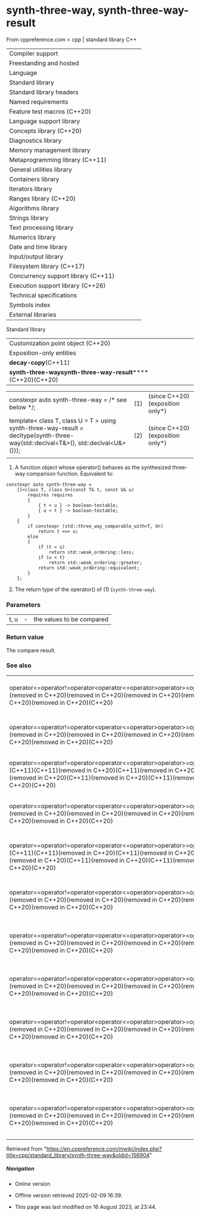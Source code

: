 # **synth-three-way**, **synth-three-way-result**

From cppreference.com
< cpp‎ | standard library
C++

|  |  |  |  |  |
| --- | --- | --- | --- | --- |
| Compiler support | | | | |
| Freestanding and hosted | | | | |
| Language | | | | |
| Standard library | | | | |
| Standard library headers | | | | |
| Named requirements | | | | |
| Feature test macros (C++20) | | | | |
| Language support library | | | | |
| Concepts library (C++20) | | | | |
| Diagnostics library | | | | |
| Memory management library | | | | |
| Metaprogramming library (C++11) | | | | |
| General utilities library | | | | |
| Containers library | | | | |
| Iterators library | | | | |
| Ranges library (C++20) | | | | |
| Algorithms library | | | | |
| Strings library | | | | |
| Text processing library | | | | |
| Numerics library | | | | |
| Date and time library | | | | |
| Input/output library | | | | |
| Filesystem library (C++17) | | | | |
| Concurrency support library (C++11) | | | | |
| Execution support library (C++26) | | | | |
| Technical specifications | | | | |
| Symbols index | | | | |
| External libraries | | | | |

Standard library

|  |  |  |  |  |
| --- | --- | --- | --- | --- |
| Customization point object (C++20) | | | | |
| Exposition-only entities | | | | |
| **decay-copy**(C++11) | | | | |
| ******synth-three-way****synth-three-way-result******(C++20)(C++20) | | | | |

|  |  |  |
| --- | --- | --- |
| constexpr auto synth-three-way = /\* see below \*/; | (1) | (since C++20)  (exposition only\*) |
| template< class T, class U = T >  using synth-three-way-result =     decltype(synth-three-way(std::declval<T&>(), std::declval<U&>())); | (2) | (since C++20)  (exposition only\*) |
|  |  |  |

1) A function object whose operator() behaves as the synthesized three-way comparison function. Equivalent to:

```
constexpr auto synth-three-way =
    []<class T, class U>(const T& t, const U& u)
        requires requires
        {
            { t < u } -> boolean-testable;
            { u < t } -> boolean-testable;
        }
    {
        if constexpr (std::three_way_comparable_with<T, U>)
            return t <=> u;
        else
        {
            if (t < u)
                return std::weak_ordering::less;
            if (u < t)
                return std::weak_ordering::greater;
            return std::weak_ordering::equivalent;
        }
    };

```

2) The return type of the operator() of (1) (`synth-three-way`).

### Parameters

|  |  |  |
| --- | --- | --- |
| t, u | - | the values to be compared |

### Return value

The compare result.

### See also

|  |  |
| --- | --- |
| operator==operator!=operator<operator<=operator>operator>=operator<=>(removed in C++20)(removed in C++20)(removed in C++20)(removed in C++20)(removed in C++20)(C++20) | lexicographically compares the values in the `pair`   (function template) |
| operator==operator!=operator<operator<=operator>operator>=operator<=>(removed in C++20)(removed in C++20)(removed in C++20)(removed in C++20)(removed in C++20)(C++20) | lexicographically compares the values in the tuple   (function template) |
| operator==operator!=operator<operator<=operator>operator>=operator<=>(C++11)(C++11)(removed in C++20)(C++11)(removed in C++20)(C++11)(removed in C++20)(C++11)(removed in C++20)(C++11)(removed in C++20)(C++20) | lexicographically compares the values of two `array`s   (function template) |
| operator==operator!=operator<operator<=operator>operator>=operator<=>(removed in C++20)(removed in C++20)(removed in C++20)(removed in C++20)(removed in C++20)(C++20) | lexicographically compares the values of two `deque`s   (function template) |
| operator==operator!=operator<operator<=operator>operator>=operator<=>(C++11)(C++11)(removed in C++20)(C++11)(removed in C++20)(C++11)(removed in C++20)(C++11)(removed in C++20)(C++11)(removed in C++20)(C++20) | lexicographically compares the values of two `forward_list`s   (function template) |
| operator==operator!=operator<operator<=operator>operator>=operator<=>(removed in C++20)(removed in C++20)(removed in C++20)(removed in C++20)(removed in C++20)(C++20) | lexicographically compares the values of two `list`s   (function template) |
| operator==operator!=operator<operator<=operator>operator>=operator<=>(removed in C++20)(removed in C++20)(removed in C++20)(removed in C++20)(removed in C++20)(C++20) | lexicographically compares the values of two `vector`s   (function template) |
| operator==operator!=operator<operator<=operator>operator>=operator<=>(removed in C++20)(removed in C++20)(removed in C++20)(removed in C++20)(removed in C++20)(C++20) | lexicographically compares the values of two `map`s   (function template) |
| operator==operator!=operator<operator<=operator>operator>=operator<=>(removed in C++20)(removed in C++20)(removed in C++20)(removed in C++20)(removed in C++20)(C++20) | lexicographically compares the values of two `multimap`s   (function template) |
| operator==operator!=operator<operator<=operator>operator>=operator<=>(removed in C++20)(removed in C++20)(removed in C++20)(removed in C++20)(removed in C++20)(C++20) | lexicographically compares the values of two `set`s   (function template) |
| operator==operator!=operator<operator<=operator>operator>=operator<=>(removed in C++20)(removed in C++20)(removed in C++20)(removed in C++20)(removed in C++20)(C++20) | lexicographically compares the values of two `multiset`s   (function template) |

Retrieved from "<https://en.cppreference.com/mwiki/index.php?title=cpp/standard_library/synth-three-way&oldid=156904>"

##### Navigation

- Online version
- Offline version retrieved 2025-02-09 16:39.

- This page was last modified on 16 August 2023, at 23:44.